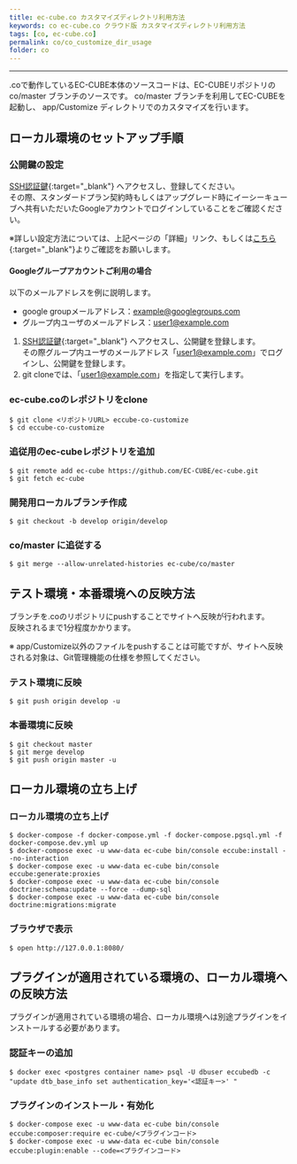 ```yaml
---
title: ec-cube.co カスタマイズディレクトリ利用方法
keywords: co ec-cube.co クラウド版 カスタマイズディレクトリ利用方法
tags: [co, ec-cube.co]
permalink: co/co_customize_dir_usage
folder: co
---
```



---

.coで動作しているEC-CUBE本体のソースコードは、EC-CUBEリポジトリの co/master ブランチのソースです。 
co/master ブランチを利用してEC-CUBEを起動し、 app/Customize ディレクトリでのカスタマイズを行います。

## ローカル環境のセットアップ手順

### 公開鍵の設定

[SSH認証鍵](https://source.cloud.google.com/user/ssh_keys?register=true){:target="_blank"} へアクセスし、登録してください。  
その際、スタンダードプラン契約時もしくはアップグレード時にイーシーキューブへ共有いただいたGoogleアカウントでログインしていることをご確認ください。  

※詳しい設定方法については、上記ページの「詳細」リンク、もしくは[こちら](https://cloud.google.com/source-repositories/docs/authentication#ssh){:target="_blank"}よりご確認をお願いします。

#### Googleグループアカウントご利用の場合

以下のメールアドレスを例に説明します。
- google groupメールアドレス：example@googlegroups.com
- グループ内ユーザのメールアドレス：user1@example.com

1. [SSH認証鍵](https://source.cloud.google.com/user/ssh_keys?register=true){:target="_blank"} へアクセスし、公開鍵を登録します。  
  その際グループ内ユーザのメールアドレス「user1@example.com」でログインし、公開鍵を登録します。
1. git cloneでは、「user1@example.com」を指定して実行します。

### ec-cube.coのレポジトリをclone

```
$ git clone <リポジトリURL> eccube-co-customize
$ cd eccube-co-customize
```

### 追従用のec-cubeレポジトリを追加

```
$ git remote add ec-cube https://github.com/EC-CUBE/ec-cube.git
$ git fetch ec-cube
```

### 開発用ローカルブランチ作成

```
$ git checkout -b develop origin/develop
```

### co/master に追従する

```
$ git merge --allow-unrelated-histories ec-cube/co/master
```

## テスト環境・本番環境への反映方法

ブランチを.coのリポジトリにpushすることでサイトへ反映が行われます。  
反映されるまで1分程度かかります。  

※ app/Customize以外のファイルをpushすることは可能ですが、サイトへ反映される対象は、Git管理機能の仕様を参照してください。

### テスト環境に反映

```
$ git push origin develop -u
```

### 本番環境に反映

```
$ git checkout master
$ git merge develop
$ git push origin master -u
```

## ローカル環境の立ち上げ

### ローカル環境の立ち上げ

```
$ docker-compose -f docker-compose.yml -f docker-compose.pgsql.yml -f docker-compose.dev.yml up
$ docker-compose exec -u www-data ec-cube bin/console eccube:install --no-interaction
$ docker-compose exec -u www-data ec-cube bin/console eccube:generate:proxies
$ docker-compose exec -u www-data ec-cube bin/console doctrine:schema:update --force --dump-sql
$ docker-compose exec -u www-data ec-cube bin/console doctrine:migrations:migrate
```

### ブラウザで表示

```
$ open http://127.0.0.1:8080/
```

## プラグインが適用されている環境の、ローカル環境への反映方法

プラグインが適用されている環境の場合、ローカル環境へは別途プラグインをインストールする必要があります。

### 認証キーの追加

```
$ docker exec <postgres container name> psql -U dbuser eccubedb -c "update dtb_base_info set authentication_key='<認証キー>' "
```

### プラグインのインストール・有効化

```
$ docker-compose exec -u www-data ec-cube bin/console eccube:composer:require ec-cube/<プラグインコード>
$ docker-compose exec -u www-data ec-cube bin/console eccube:plugin:enable --code=<プラグインコード>
```
